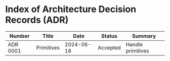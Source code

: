 # Index of Architecture Decision Records (ADR)

| Number   | Title      | Date       | Status | Summary            |
|----------|------------|------------|--------|--------------------|
| ADR 0001 | Primitives | 2024-06-18 | Accepted | Handle primitives |
